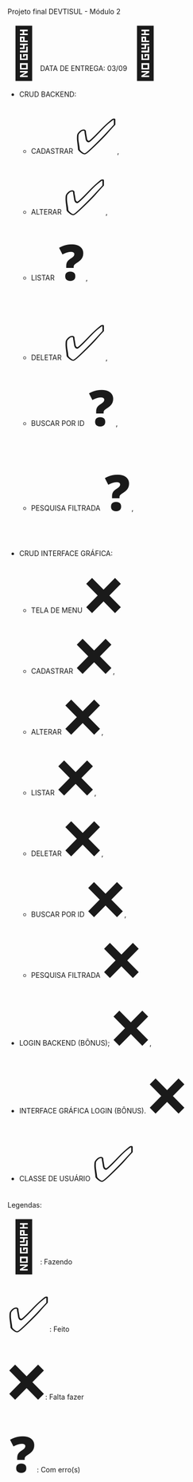 Projeto final DEVTISUL - Módulo 2 

 <span style='font-size:100px;'>&#128198;</span>DATA DE ENTREGA: 03/09 <span style='font-size:100px;'>&#128198;</span>
 
- CRUD BACKEND:
  - CADASTRAR <span style='font-size:100px;'>&#9989;</span>,
  - ALTERAR <span style='font-size:100px;'>&#9989;</span>,
  - LISTAR <span style='font-size:100px;'>&#10067;</span>,
  - DELETAR <span style='font-size:100px;'>&#9989;</span>,
  - BUSCAR POR ID <span style='font-size:100px;'>&#10067;</span>,
  - PESQUISA FILTRADA <span style='font-size:100px;'>&#10067;</span>,

 
- CRUD INTERFACE GRÁFICA:
  - TELA DE MENU <span style='font-size:100px;'>&#10060;</span>
  - CADASTRAR <span style='font-size:100px;'>&#10060;</span>,
  - ALTERAR <span style='font-size:100px;'>&#10060;</span>,
  - LISTAR <span style='font-size:100px;'>&#10060;</span>,
  - DELETAR <span style='font-size:100px;'>&#10060;</span>,
  - BUSCAR POR ID <span style='font-size:100px;'>&#10060;</span>,
  - PESQUISA FILTRADA <span style='font-size:100px;'>&#10060;</span>

 
- LOGIN BACKEND (BÔNUS); <span style='font-size:100px;'>&#10060;</span>,
- INTERFACE GRÁFICA LOGIN (BÔNUS). <span style='font-size:100px;'>&#10060;</span>
 
- CLASSE DE USUÁRIO  <span style='font-size:100px;'>&#9989;</span>
 

 Legendas: <p>

<span style='font-size:100px;'>&#128204;</span>: Fazendo <p>
<span style='font-size:100px;'>&#9989;</span>: Feito <p>
<span style='font-size:100px;'>&#10060;</span>: Falta fazer <p>
<span style='font-size:100px;'>&#10067;</span>: Com erro(s)


